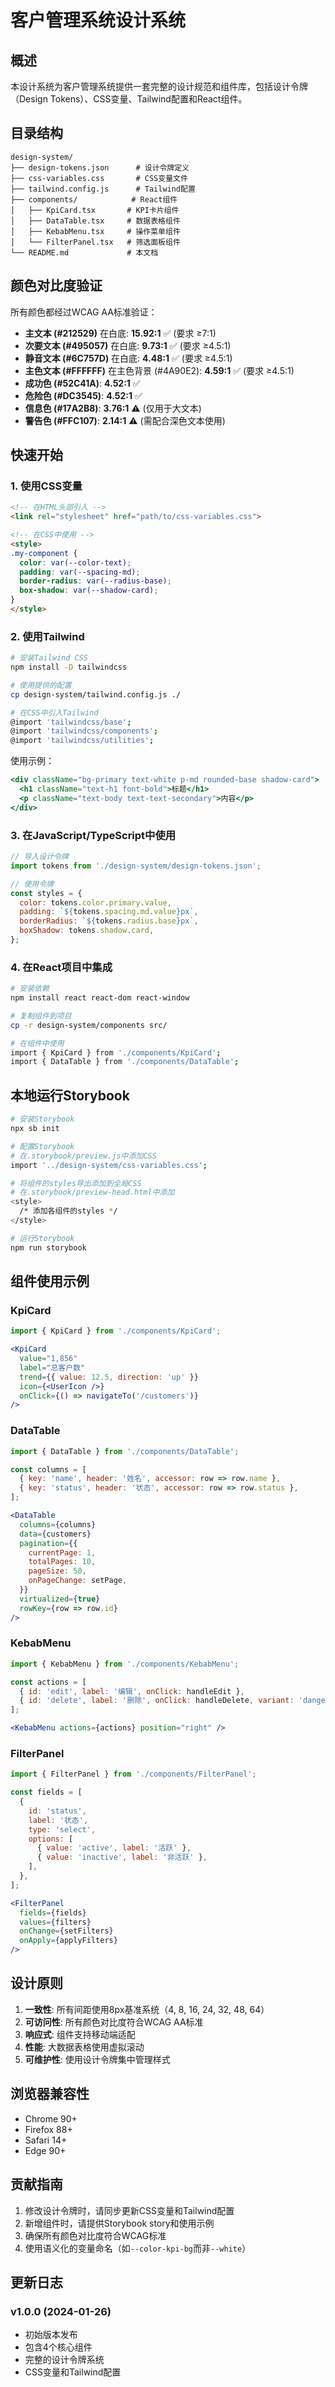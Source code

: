 # 客户管理系统设计系统

## 概述

本设计系统为客户管理系统提供一套完整的设计规范和组件库，包括设计令牌（Design Tokens）、CSS变量、Tailwind配置和React组件。

## 目录结构

```
design-system/
├── design-tokens.json      # 设计令牌定义
├── css-variables.css       # CSS变量文件
├── tailwind.config.js      # Tailwind配置
├── components/            # React组件
│   ├── KpiCard.tsx       # KPI卡片组件
│   ├── DataTable.tsx     # 数据表格组件
│   ├── KebabMenu.tsx     # 操作菜单组件
│   └── FilterPanel.tsx   # 筛选面板组件
└── README.md             # 本文档
```

## 颜色对比度验证

所有颜色都经过WCAG AA标准验证：

- **主文本 (#212529)** 在白底: **15.92:1** ✅ (要求 ≥7:1)
- **次要文本 (#495057)** 在白底: **9.73:1** ✅ (要求 ≥4.5:1)
- **静音文本 (#6C757D)** 在白底: **4.48:1** ✅ (要求 ≥4.5:1)
- **主色文本 (#FFFFFF)** 在主色背景 (#4A90E2): **4.59:1** ✅ (要求 ≥4.5:1)
- **成功色 (#52C41A)**: **4.52:1** ✅
- **危险色 (#DC3545)**: **4.52:1** ✅
- **信息色 (#17A2B8)**: **3.76:1** ⚠️ (仅用于大文本)
- **警告色 (#FFC107)**: **2.14:1** ⚠️ (需配合深色文本使用)

## 快速开始

### 1. 使用CSS变量

```html
<!-- 在HTML头部引入 -->
<link rel="stylesheet" href="path/to/css-variables.css">

<!-- 在CSS中使用 -->
<style>
.my-component {
  color: var(--color-text);
  padding: var(--spacing-md);
  border-radius: var(--radius-base);
  box-shadow: var(--shadow-card);
}
</style>
```

### 2. 使用Tailwind

```bash
# 安装Tailwind CSS
npm install -D tailwindcss

# 使用提供的配置
cp design-system/tailwind.config.js ./

# 在CSS中引入Tailwind
@import 'tailwindcss/base';
@import 'tailwindcss/components';
@import 'tailwindcss/utilities';
```

使用示例：
```jsx
<div className="bg-primary text-white p-md rounded-base shadow-card">
  <h1 className="text-h1 font-bold">标题</h1>
  <p className="text-body text-text-secondary">内容</p>
</div>
```

### 3. 在JavaScript/TypeScript中使用

```javascript
// 导入设计令牌
import tokens from './design-system/design-tokens.json';

// 使用令牌
const styles = {
  color: tokens.color.primary.value,
  padding: `${tokens.spacing.md.value}px`,
  borderRadius: `${tokens.radius.base}px`,
  boxShadow: tokens.shadow.card,
};
```

### 4. 在React项目中集成

```bash
# 安装依赖
npm install react react-dom react-window

# 复制组件到项目
cp -r design-system/components src/

# 在组件中使用
import { KpiCard } from './components/KpiCard';
import { DataTable } from './components/DataTable';
```

## 本地运行Storybook

```bash
# 安装Storybook
npx sb init

# 配置Storybook
# 在.storybook/preview.js中添加CSS
import '../design-system/css-variables.css';

# 将组件的styles导出添加到全局CSS
# 在.storybook/preview-head.html中添加
<style>
  /* 添加各组件的styles */
</style>

# 运行Storybook
npm run storybook
```

## 组件使用示例

### KpiCard

```jsx
import { KpiCard } from './components/KpiCard';

<KpiCard
  value="1,856"
  label="总客户数"
  trend={{ value: 12.5, direction: 'up' }}
  icon={<UserIcon />}
  onClick={() => navigateTo('/customers')}
/>
```

### DataTable

```jsx
import { DataTable } from './components/DataTable';

const columns = [
  { key: 'name', header: '姓名', accessor: row => row.name },
  { key: 'status', header: '状态', accessor: row => row.status },
];

<DataTable
  columns={columns}
  data={customers}
  pagination={{
    currentPage: 1,
    totalPages: 10,
    pageSize: 50,
    onPageChange: setPage,
  }}
  virtualized={true}
  rowKey={row => row.id}
/>
```

### KebabMenu

```jsx
import { KebabMenu } from './components/KebabMenu';

const actions = [
  { id: 'edit', label: '编辑', onClick: handleEdit },
  { id: 'delete', label: '删除', onClick: handleDelete, variant: 'danger' },
];

<KebabMenu actions={actions} position="right" />
```

### FilterPanel

```jsx
import { FilterPanel } from './components/FilterPanel';

const fields = [
  {
    id: 'status',
    label: '状态',
    type: 'select',
    options: [
      { value: 'active', label: '活跃' },
      { value: 'inactive', label: '非活跃' },
    ],
  },
];

<FilterPanel
  fields={fields}
  values={filters}
  onChange={setFilters}
  onApply={applyFilters}
/>
```

## 设计原则

1. **一致性**: 所有间距使用8px基准系统（4, 8, 16, 24, 32, 48, 64）
2. **可访问性**: 所有颜色对比度符合WCAG AA标准
3. **响应式**: 组件支持移动端适配
4. **性能**: 大数据表格使用虚拟滚动
5. **可维护性**: 使用设计令牌集中管理样式

## 浏览器兼容性

- Chrome 90+
- Firefox 88+
- Safari 14+
- Edge 90+

## 贡献指南

1. 修改设计令牌时，请同步更新CSS变量和Tailwind配置
2. 新增组件时，请提供Storybook story和使用示例
3. 确保所有颜色对比度符合WCAG标准
4. 使用语义化的变量命名（如`--color-kpi-bg`而非`--white`）

## 更新日志

### v1.0.0 (2024-01-26)
- 初始版本发布
- 包含4个核心组件
- 完整的设计令牌系统
- CSS变量和Tailwind配置